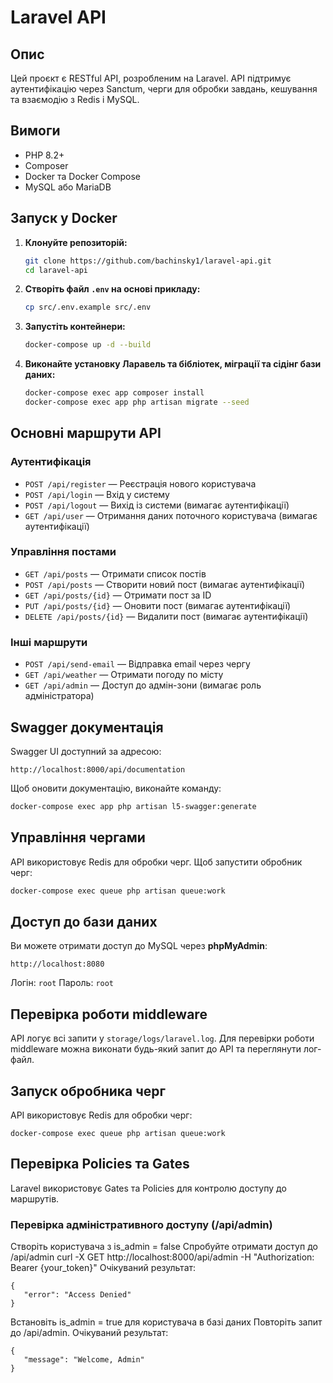 # Laravel API

## Опис
Цей проєкт є RESTful API, розробленим на Laravel. API підтримує аутентифікацію через Sanctum, черги для обробки завдань, кешування та взаємодію з Redis і MySQL.

## Вимоги
- PHP 8.2+
- Composer
- Docker та Docker Compose
- MySQL або MariaDB

## Запуск у Docker

1. **Клонуйте репозиторій:**
   ```sh
   git clone https://github.com/bachinsky1/laravel-api.git
   cd laravel-api
   ```

2. **Створіть файл `.env` на основі прикладу:**
   ```sh
   cp src/.env.example src/.env
   ```

3. **Запустіть контейнери:**
   ```sh
   docker-compose up -d --build
   ```

4. **Виконайте установку Ларавель та бібліотек, міграції та сідінг бази даних:**
   ```sh
   docker-compose exec app composer install
   docker-compose exec app php artisan migrate --seed
   ```

## Основні маршрути API

### Аутентифікація
- `POST /api/register` — Реєстрація нового користувача
- `POST /api/login` — Вхід у систему
- `POST /api/logout` — Вихід із системи (вимагає аутентифікації)
- `GET /api/user` — Отримання даних поточного користувача (вимагає аутентифікації)

### Управління постами
- `GET /api/posts` — Отримати список постів
- `POST /api/posts` — Створити новий пост (вимагає аутентифікації)
- `GET /api/posts/{id}` — Отримати пост за ID
- `PUT /api/posts/{id}` — Оновити пост (вимагає аутентифікації)
- `DELETE /api/posts/{id}` — Видалити пост (вимагає аутентифікації)

### Інші маршрути
- `POST /api/send-email` — Відправка email через чергу
- `GET /api/weather` — Отримати погоду по місту
- `GET /api/admin` — Доступ до адмін-зони (вимагає роль адміністратора)

## Swagger документація
Swagger UI доступний за адресою:
```
http://localhost:8000/api/documentation
```
Щоб оновити документацію, виконайте команду:
```sh
docker-compose exec app php artisan l5-swagger:generate
```

## Управління чергами
API використовує Redis для обробки черг. Щоб запустити обробник черг:
```sh
docker-compose exec queue php artisan queue:work
```

## Доступ до бази даних
Ви можете отримати доступ до MySQL через **phpMyAdmin**:
```
http://localhost:8080
```
Логін: `root`
Пароль: `root`

## Перевірка роботи middleware
API логує всі запити у ```storage/logs/laravel.log```. Для перевірки роботи middleware можна виконати будь-який запит до API та переглянути лог-файл.

## Запуск обробника черг
API використовує Redis для обробки черг:
```
docker-compose exec queue php artisan queue:work
```

## Перевірка Policies та Gates
Laravel використовує Gates та Policies для контролю доступу до маршрутів.

### Перевірка адміністративного доступу (/api/admin)
Створіть користувача з is_admin = false
Спробуйте отримати доступ до /api/admin
curl -X GET http://localhost:8000/api/admin -H "Authorization: Bearer {your_token}"
Очікуваний результат:
```
{
   "error": "Access Denied"
}
```
Встановіть is_admin = true для користувача в базі даних
Повторіть запит до /api/admin.
Очікуваний результат:
```
{
   "message": "Welcome, Admin"
}
```
